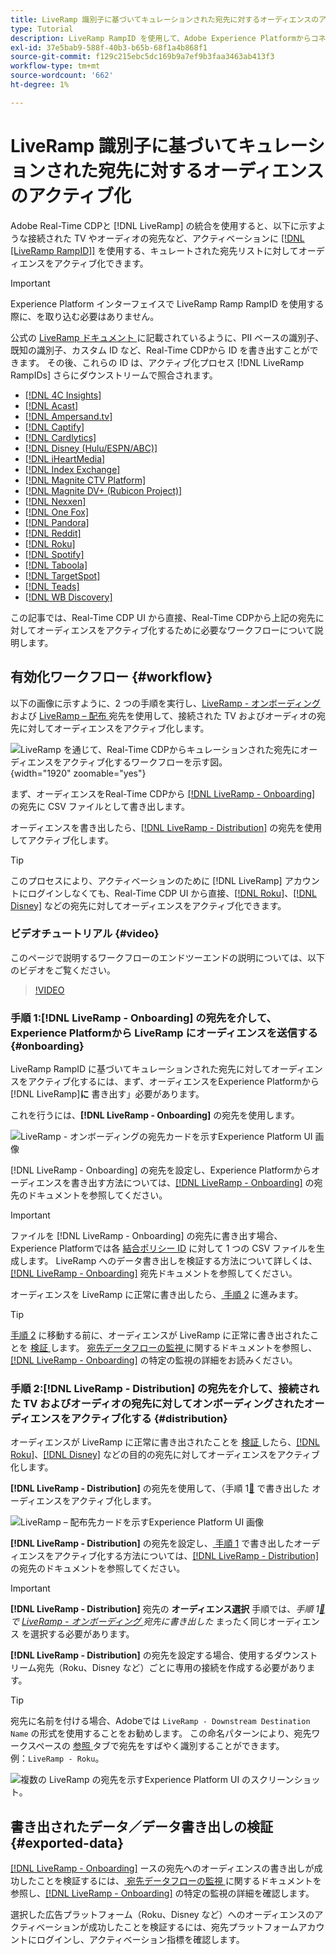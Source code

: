```yaml
---
title: LiveRamp 識別子に基づいてキュレーションされた宛先に対するオーディエンスのアクティブ化
type: Tutorial
description: LiveRamp RampID を使用して、Adobe Experience Platformからコネクテッドな TV やオーディオの宛先へのオーディエンスやその他の統合機能をアクティブ化する方法について説明します。
exl-id: 37e5bab9-588f-40b3-b65b-68f1a4b868f1
source-git-commit: f129c215ebc5dc169b9a7ef9b3faa3463ab413f3
workflow-type: tm+mt
source-wordcount: '662'
ht-degree: 1%

---
```


# LiveRamp 識別子に基づいてキュレーションされた宛先に対するオーディエンスのアクティブ化

Adobe Real-Time CDPと [!DNL LiveRamp] の統合を使用すると、以下に示すような接続された TV やオーディオの宛先など、アクティベーションに [[!DNL [LiveRamp RampID]]](https://docs.liveramp.com/connect/en/interpreting-rampid,-liveramp-s-people-based-identifier.html) を使用する、キュレートされた宛先リストに対してオーディエンスをアクティブ化できます。

>[!IMPORTANT]
>
>Experience Platform インターフェイスで LiveRamp Ramp RampID を使用する際に、を取り込む必要はありません。
>
> 公式の [LiveRamp ドキュメント ](https://docs.liveramp.com/connect/en/identity-and-identifier-terms-and-concepts.html#known-identifiers) に記載されているように、PII ベースの識別子、既知の識別子、カスタム ID など、Real-Time CDPから ID を書き出すことができます。 その後、これらの ID は、アクティブ化プロセス [!DNL LiveRamp RampIDs] さらにダウンストリームで照合されます。


* [[!DNL 4C Insights]](#insights)
* [[!DNL Acast]](#acast)
* [[!DNL Ampersand.tv]](#ampersand-tv)
* [[!DNL Captify]](#captify)
* [[!DNL Cardlytics]](#cardlytics)
* [[!DNL Disney (Hulu/ESPN/ABC)]](#disney)
* [[!DNL iHeartMedia]](#iheartmedia)
* [[!DNL Index Exchange]](#index-exchange)
* [[!DNL Magnite CTV Platform]](#magnite)
* [[!DNL Magnite DV+ (Rubicon Project)]](#magnite-dv)
* [[!DNL Nexxen]](#nexxen)
* [[!DNL One Fox]](#fox)
* [[!DNL Pandora]](#pandora)
* [[!DNL Reddit]](#reddit)
* [[!DNL Roku]](#roku)
* [[!DNL Spotify]](#spotify)
* [[!DNL Taboola]](#taboola)
* [[!DNL TargetSpot]](#targetspot)
* [[!DNL Teads]](#teads)
* [[!DNL WB Discovery]](#wb-discovery)

この記事では、Real-Time CDP UI から直接、Real-Time CDPから上記の宛先に対してオーディエンスをアクティブ化するために必要なワークフローについて説明します。

## 有効化ワークフロー {#workflow}

以下の画像に示すように、2 つの手順を実行し、[LiveRamp - オンボーディング ](../catalog/advertising/liveramp-onboarding.md) および [LiveRamp – 配布 ](../catalog/advertising/liveramp-distribution.md) 宛先を使用して、接続された TV およびオーディオの宛先に対してオーディエンスをアクティブ化します。

![LiveRamp を通じて、Real-Time CDPからキュレーションされた宛先にオーディエンスをアクティブ化するワークフローを示す図。](../assets/ui/activate-curated-destinations-liveramp/workflow-diagram.png){width="1920" zoomable="yes"}

まず、オーディエンスをReal-Time CDPから [[!DNL LiveRamp - Onboarding]](../catalog/advertising/liveramp-onboarding.md) の宛先に CSV ファイルとして書き出します。

オーディエンスを書き出したら、[[!DNL LiveRamp - Distribution]](../catalog/advertising/liveramp-distribution.md) の宛先を使用してアクティブ化します。

>[!TIP]
>
>このプロセスにより、アクティベーションのために [!DNL LiveRamp] アカウントにログインしなくても、Real-Time CDP UI から直接、[[!DNL Roku]](../catalog/advertising/liveramp-distribution.md#roku)、[[!DNL Disney]](../catalog/advertising/liveramp-distribution.md#disney) などの宛先に対してオーディエンスをアクティブ化できます。

### ビデオチュートリアル {#video}

このページで説明するワークフローのエンドツーエンドの説明については、以下のビデオをご覧ください。

>[!VIDEO](https://video.tv.adobe.com/v/3452655?captions=jpn)

### 手順 1:[!DNL LiveRamp - Onboarding] の宛先を介して、Experience Platformから LiveRamp にオーディエンスを送信する {#onboarding}

LiveRamp RampID に基づいてキュレーションされた宛先に対してオーディエンスをアクティブ化するには、まず、オーディエンスをExperience Platformから [!DNL LiveRamp]&#x200B;**に** 書き出す」必要があります。

これを行うには、**[!DNL LiveRamp - Onboarding]** の宛先を使用します。

![LiveRamp - オンボーディングの宛先カードを示すExperience Platform UI 画像 ](../assets/ui/activate-curated-destinations-liveramp/liveramp-onboarding-catalog.png)

[!DNL LiveRamp - Onboarding] の宛先を設定し、Experience Platformからオーディエンスを書き出す方法については、[[!DNL LiveRamp - Onboarding]](../catalog/advertising/liveramp-onboarding.md) の宛先のドキュメントを参照してください。

>[!IMPORTANT]
>
>ファイルを [!DNL LiveRamp - Onboarding] の宛先に書き出す場合、Experience Platformでは各 [ 結合ポリシー ID](../../profile/merge-policies/overview.md) に対して 1 つの CSV ファイルを生成します。 LiveRamp へのデータ書き出しを検証する方法について詳しくは、[[!DNL LiveRamp - Onboarding]](../catalog/advertising/liveramp-onboarding.md) 宛先ドキュメントを参照してください。


オーディエンスを LiveRamp に正常に書き出したら、[ 手順 2](#distribution) に進みます。

>[!TIP]
>
>[ 手順 2](#distribution) に移動する前に、オーディエンスが LiveRamp に正常に書き出されたことを [ 検証 ](../catalog/advertising/liveramp-onboarding.md#exported-data) します。 [ 宛先データフローの監視 ](../../dataflows/ui/monitor-destinations.md#dataflow-runs-for-batch-destinations) に関するドキュメントを参照し、[[!DNL LiveRamp - Onboarding]](../catalog/advertising/liveramp-onboarding.md#exported-data) の特定の監視の詳細をお読みください。

### 手順 2:[!DNL LiveRamp - Distribution] の宛先を介して、接続された TV およびオーディオの宛先に対してオンボーディングされたオーディエンスをアクティブ化する {#distribution}

オーディエンスが LiveRamp に正常に書き出されたことを [ 検証 ](../catalog/advertising/liveramp-onboarding.md#exported-data) したら、[[!DNL Roku]](../catalog/advertising/liveramp-distribution.md#roku)、[[!DNL Disney]](../catalog/advertising/liveramp-distribution.md#disney) などの目的の宛先に対してオーディエンスをアクティブ化します。

**[!DNL LiveRamp - Distribution]** の宛先を使用して、（手順 1[&#128279;](#onboarding) で書き出した  オーディエンスをアクティブ化します。

![LiveRamp – 配布先カードを示すExperience Platform UI 画像 ](../assets/ui/activate-curated-destinations-liveramp/liveramp-distribution-catalog.png)

**[!DNL LiveRamp - Distribution]** の宛先を設定し、[ 手順 1](#onboarding) で書き出したオーディエンスをアクティブ化する方法については、[[!DNL LiveRamp - Distribution]](../catalog/advertising/liveramp-distribution.md) の宛先のドキュメントを参照してください。

>[!IMPORTANT]
>
>**[!DNL LiveRamp - Distribution]** 宛先の **オーディエンス選択** 手順では、*手順 1[&#128279;](#onboarding) で [LiveRamp - オンボーディング ](../catalog/advertising/liveramp-onboarding.md) 宛先に書き出した* まったく同じオーディエンス  を選択する必要があります。

**[!DNL LiveRamp - Distribution]** の宛先を設定する場合、使用するダウンストリーム宛先（Roku、Disney など）ごとに専用の接続を作成する必要があります。

>[!TIP]
>
>宛先に名前を付ける場合、Adobeでは `LiveRamp - Downstream Destination Name` の形式を使用することをお勧めします。 この命名パターンにより、宛先ワークスペースの [ 参照 ](../ui/destinations-workspace.md#browse) タブで宛先をすばやく識別することができます。
><br>
>例：`LiveRamp - Roku`。

![ 複数の LiveRamp の宛先を示すExperience Platform UI のスクリーンショット。](../assets/ui/activate-curated-destinations-liveramp/liveramp-naming.png)

## 書き出されたデータ／データ書き出しの検証 {#exported-data}

[[!DNL LiveRamp - Onboarding]](../catalog/advertising/liveramp-onboarding.md) ースの宛先へのオーディエンスの書き出しが成功したことを検証するには、[ 宛先データフローの監視 ](../../dataflows/ui/monitor-destinations.md#dataflow-runs-for-batch-destinations) に関するドキュメントを参照し、[[!DNL LiveRamp - Onboarding]](../catalog/advertising/liveramp-onboarding.md#exported-data) の特定の監視の詳細を確認します。

選択した広告プラットフォーム（Roku、Disney など）へのオーディエンスのアクティベーションが成功したことを検証するには、宛先プラットフォームアカウントにログインし、アクティベーション指標を確認します。
